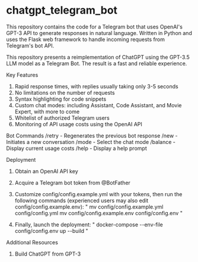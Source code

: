 # chatgpt_telegram_bot
This repository contains the code for a Telegram bot that uses OpenAI's GPT-3 API to generate responses in natural language. Written in Python and uses the Flask web framework to handle incoming requests from Telegram's bot API.

This repository presents a reimplementation of ChatGPT using the GPT-3.5 LLM model as a Telegram Bot. The result is a fast and reliable experience.

Key Features
1. Rapid response times, with replies usually taking only 3-5 seconds
2. No limitations on the number of requests
3. Syntax highlighting for code snippets
4. Custom chat modes: including Assistant, Code Assistant, and Movie Expert, with more to come
5. Whitelist of authorized Telegram users
6. Monitoring of API usage costs using the OpenAI API

Bot Commands
/retry - Regenerates the previous bot response
/new - Initiates a new conversation
/mode - Select the chat mode
/balance - Display current usage costs
/help - Display a help prompt

Deployment
1. Obtain an OpenAI API key

2. Acquire a Telegram bot token from @BotFather

3. Customize config/config.example.yml with your tokens, then run the following commands (experienced users may also edit config/config.example.env):
"
mv config/config.example.yml config/config.yml
mv config/config.example.env config/config.env
"

4. Finally, launch the deployment:
"
docker-compose --env-file config/config.env up --build
"

Additional Resources
1. Build ChatGPT from GPT-3

